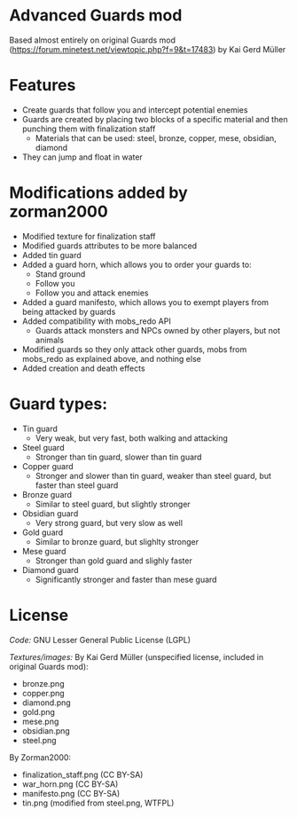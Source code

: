 Advanced Guards mod
===================
Based almost entirely on original Guards mod (https://forum.minetest.net/viewtopic.php?f=9&t=17483) by Kai Gerd Müller

Features
========
- Create guards that follow you and intercept potential enemies
- Guards are created by placing two blocks of a specific material and then punching them with finalization staff
  - Materials that can be used: steel, bronze, copper, mese, obsidian, diamond
- They can jump and float in water

Modifications added by zorman2000
=================================
- Modified texture for finalization staff
- Modified guards attributes to be more balanced
- Added tin guard
- Added a guard horn, which allows you to order your guards to:
  - Stand ground
  - Follow you
  - Follow you and attack enemies
- Added a guard manifesto, which allows you to exempt players from being attacked by guards
- Added compatibility with mobs_redo API
  - Guards attack monsters and NPCs owned by other players, but not animals
- Modified guards so they only attack other guards, mobs from mobs_redo as explained above, and nothing else
- Added creation and death effects

Guard types:
============
- Tin guard
  - Very weak, but very fast, both walking and attacking
- Steel guard
  - Stronger than tin guard, slower than tin guard
- Copper guard
  - Stronger and slower than tin guard, weaker than steel guard, but faster than steel guard
- Bronze guard
  - Similar to steel guard, but slightly stronger
- Obsidian guard
  - Very strong guard, but very slow as well
- Gold guard
  - Similar to bronze guard, but slighlty stronger
- Mese guard
  - Stronger than gold guard and slighly faster
- Diamond guard
  - Significantly stronger and faster than mese guard


License
=======
_Code:_ GNU Lesser General Public License (LGPL)

_Textures/images:_
By Kai Gerd Müller (unspecified license, included in original Guards mod):
- bronze.png
- copper.png
- diamond.png
- gold.png
- mese.png
- obsidian.png
- steel.png

By Zorman2000:
- finalization_staff.png (CC BY-SA)
- war_horn.png (CC BY-SA)
- manifesto.png (CC BY-SA)
- tin.png (modified from steel.png, WTFPL)